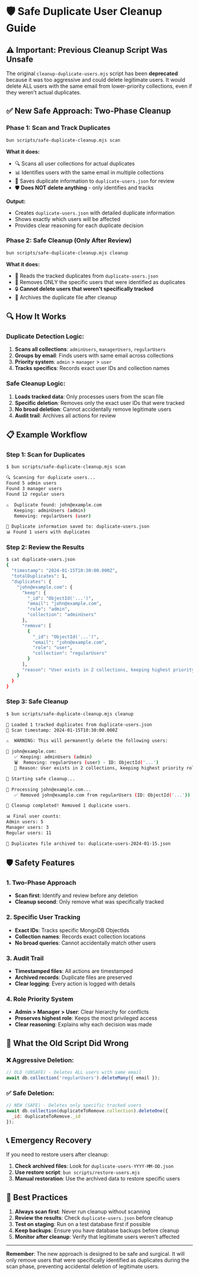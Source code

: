 # 🛡️ Safe Duplicate User Cleanup Guide

## ⚠️ **Important: Previous Cleanup Script Was Unsafe**

The original `cleanup-duplicate-users.mjs` script has been **deprecated** because it was too aggressive and could delete legitimate users. It would delete ALL users with the same email from lower-priority collections, even if they weren't actual duplicates.

## ✅ **New Safe Approach: Two-Phase Cleanup**

### **Phase 1: Scan and Track Duplicates**
```bash
bun scripts/safe-duplicate-cleanup.mjs scan
```

**What it does:**
- 🔍 Scans all user collections for actual duplicates
- 📊 Identifies users with the same email in multiple collections
- 📄 Saves duplicate information to `duplicate-users.json` for review
- 🛡️ **Does NOT delete anything** - only identifies and tracks

**Output:**
- Creates `duplicate-users.json` with detailed duplicate information
- Shows exactly which users will be affected
- Provides clear reasoning for each duplicate decision

### **Phase 2: Safe Cleanup (Only After Review)**
```bash
bun scripts/safe-duplicate-cleanup.mjs cleanup
```

**What it does:**
- 📖 Reads the tracked duplicates from `duplicate-users.json`
- 🎯 Removes ONLY the specific users that were identified as duplicates
- 🔒 **Cannot delete users that weren't specifically tracked**
- 📁 Archives the duplicate file after cleanup

## 🔍 **How It Works**

### **Duplicate Detection Logic:**
1. **Scans all collections**: `adminUsers`, `managerUsers`, `regularUsers`
2. **Groups by email**: Finds users with same email across collections
3. **Priority system**: `admin` > `manager` > `user`
4. **Tracks specifics**: Records exact user IDs and collection names

### **Safe Cleanup Logic:**
1. **Loads tracked data**: Only processes users from the scan file
2. **Specific deletion**: Removes only the exact user IDs that were tracked
3. **No broad deletion**: Cannot accidentally remove legitimate users
4. **Audit trail**: Archives all actions for review

## 📋 **Example Workflow**

### **Step 1: Scan for Duplicates**
```bash
$ bun scripts/safe-duplicate-cleanup.mjs scan

🔍 Scanning for duplicate users...
Found 5 admin users
Found 3 manager users
Found 12 regular users

⚠️  Duplicate found: john@example.com
   Keeping: adminUsers (admin)
   Removing: regularUsers (user)

📄 Duplicate information saved to: duplicate-users.json
📊 Found 1 users with duplicates
```

### **Step 2: Review the Results**
```bash
$ cat duplicate-users.json
{
  "timestamp": "2024-01-15T10:30:00.000Z",
  "totalDuplicates": 1,
  "duplicates": {
    "john@example.com": {
      "keep": {
        "_id": "ObjectId('...')",
        "email": "john@example.com",
        "role": "admin",
        "collection": "adminUsers"
      },
      "remove": [
        {
          "_id": "ObjectId('...')",
          "email": "john@example.com", 
          "role": "user",
          "collection": "regularUsers"
        }
      ],
      "reason": "User exists in 2 collections, keeping highest priority role: admin"
    }
  }
}
```

### **Step 3: Safe Cleanup**
```bash
$ bun scripts/safe-duplicate-cleanup.mjs cleanup

📄 Loaded 1 tracked duplicates from duplicate-users.json
📅 Scan timestamp: 2024-01-15T10:30:00.000Z

⚠️  WARNING: This will permanently delete the following users:

📧 john@example.com:
   ✅ Keeping: adminUsers (admin)
   🗑️  Removing: regularUsers (user) - ID: ObjectId('...')
   📝 Reason: User exists in 2 collections, keeping highest priority role: admin

🧹 Starting safe cleanup...

🔧 Processing john@example.com...
   ✅ Removed john@example.com from regularUsers (ID: ObjectId('...'))

🎉 Cleanup completed! Removed 1 duplicate users.

📊 Final user counts:
Admin users: 5
Manager users: 3
Regular users: 11

📁 Duplicates file archived to: duplicate-users-2024-01-15.json
```

## 🛡️ **Safety Features**

### **1. Two-Phase Approach**
- **Scan first**: Identify and review before any deletion
- **Cleanup second**: Only remove what was specifically tracked

### **2. Specific User Tracking**
- **Exact IDs**: Tracks specific MongoDB ObjectIds
- **Collection names**: Records exact collection locations
- **No broad queries**: Cannot accidentally match other users

### **3. Audit Trail**
- **Timestamped files**: All actions are timestamped
- **Archived records**: Duplicate files are preserved
- **Clear logging**: Every action is logged with details

### **4. Role Priority System**
- **Admin > Manager > User**: Clear hierarchy for conflicts
- **Preserves highest role**: Keeps the most privileged access
- **Clear reasoning**: Explains why each decision was made

## 🚨 **What the Old Script Did Wrong**

### **❌ Aggressive Deletion:**
```javascript
// OLD (UNSAFE) - Deletes ALL users with same email
await db.collection('regularUsers').deleteMany({ email });
```

### **✅ Safe Deletion:**
```javascript
// NEW (SAFE) - Deletes only specific tracked users
await db.collection(duplicateToRemove.collection).deleteOne({
  _id: duplicateToRemove._id
});
```

## 📞 **Emergency Recovery**

If you need to restore users after cleanup:

1. **Check archived files**: Look for `duplicate-users-YYYY-MM-DD.json`
2. **Use restore script**: `bun scripts/restore-users.mjs`
3. **Manual restoration**: Use the archived data to restore specific users

## 🎯 **Best Practices**

1. **Always scan first**: Never run cleanup without scanning
2. **Review the results**: Check `duplicate-users.json` before cleanup
3. **Test on staging**: Run on a test database first if possible
4. **Keep backups**: Ensure you have database backups before cleanup
5. **Monitor after cleanup**: Verify that legitimate users weren't affected

---

**Remember**: The new approach is designed to be safe and surgical. It will only remove users that were specifically identified as duplicates during the scan phase, preventing accidental deletion of legitimate users.
